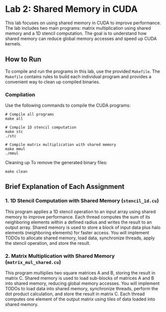 # Lab 2: Shared Memory in CUDA

This lab focuses on using shared memory in CUDA to improve performance. The lab includes two main programs: matrix multiplication using shared memory and a 1D stencil computation. The goal is to understand how shared memory can reduce global memory accesses and speed up CUDA kernels.

## How to Run
To compile and run the programs in this lab, use the provided `Makefile`. The `Makefile` contains rules to build each individual program and provides a convenient way to clean up compiled binaries.

### Compilation
Use the following commands to compile the CUDA programs:

```
# Compile all programs
make all

# Compile 1D stencil computation
make stc
./stc

# Compile matrix multiplication with shared memory
make mmul
./mmul
```

Cleaning up
To remove the generated binary files:

```
make clean
```

## Brief Explanation of Each Assignment



### 1. 1D Stencil Computation with Shared Memory (`stencil_1d.cu`)
This program applies a 1D stencil operation to an input array using shared memory to improve performance.
Each thread computes the sum of its neighboring elements within a defined radius and writes the result to an output array.
Shared memory is used to store a block of input data plus halo elements (neighboring elements) for faster access.
You will implement TODOs to allocate shared memory, load data, synchronize threads, apply the stencil operation, and store the result.

### 2. Matrix Multiplication with Shared Memory (`matrix_mul_shared.cu`)
This program multiplies two square matrices A and B, storing the result in matrix C.
Shared memory is used to load sub-blocks of matrices A and B into shared memory, reducing global memory accesses.
You will implement TODOs to load data into shared memory, synchronize threads, perform the dot product calculation, and store the result in matrix C.
Each thread computes one element of the output matrix using tiles of data loaded into shared memory.
